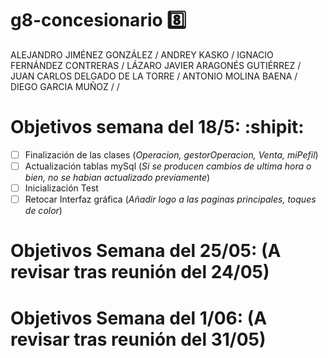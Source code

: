 # g8-concesionario :eight:
ALEJANDRO JIMÉNEZ GONZÁLEZ /
ANDREY KASKO /
IGNACIO FERNÁNDEZ CONTRERAS /
LÁZARO JAVIER ARAGONÉS GUTIÉRREZ /
JUAN CARLOS DELGADO DE LA TORRE /
ANTONIO MOLINA BAENA / 
DIEGO GARCIA MUÑOZ / /

# Objetivos semana del 18/5: :shipit:
- [ ] Finalización de las clases (_Operacion, gestorOperacion, Venta, miPefil_) 
- [ ] Actualización tablas mySql (_Si se producen cambios de ultima hora o bien, no se habian actualizado previamente_)
- [ ] Inicialización Test  
- [ ] Retocar Interfaz gráfica (_Añadir logo a las paginas principales, toques de color_)

# Objetivos Semana del 25/05: (A revisar tras reunión del 24/05)

# Objetivos Semana del 1/06: (A revisar tras reunión del 31/05)
